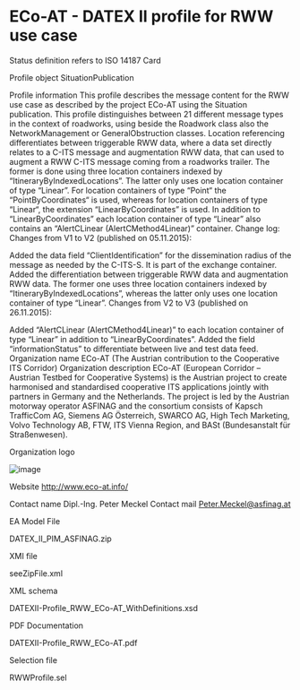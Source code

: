 # ECo-AT - DATEX II profile for RWW use case

Status definition refers to ISO 14187
Card

Profile object
SituationPublication

Profile information
This profile describes the message content for the RWW use case as described by the project ECo-AT using the Situation publication. This profile distinguishes between 21 different message types in the context of roadworks, using beside the Roadwork class also the NetworkManagement or GeneralObstruction classes. Location referencing differentiates between triggerable RWW data, where a data set directly relates to a C-ITS message and augmentation RWW data, that can used to augment a RWW C-ITS message coming from a roadworks trailer. The former is done using three location containers indexed by “ItineraryByIndexedLocations”. The latter only uses one location container of type “Linear”. For location containers of type “Point“ the “PointByCoordinates“ is used, whereas for location containers of type “Linear“, the extension “LinearByCoordinates” is used. In addition to “LinearByCoordinates” each location container of type “Linear” also contains an “AlertCLinear (AlertCMethod4Linear)” container. Change log: Changes from V1 to V2 (published on 05.11.2015):

Added the data field “ClientIdentification” for the dissemination radius of the message as needed by the C-ITS-S. It is part of the exchange container.
Added the differentiation between triggerable RWW data and augmentation RWW data. The former one uses three location containers indexed by “ItineraryByIndexedLocations”, whereas the latter only uses one location container of type “Linear”.
Changes from V2 to V3 (published on 26.11.2015):

Added “AlertCLinear (AlertCMethod4Linear)” to each location container of type “Linear” in addition to “LinearByCoordinates”.
Added the field “informationStatus” to differentiate between live and test data feed.
Organization name
ECo-AT (The Austrian contribution to the Cooperative ITS Corridor)
Organization description
ECo-AT (European Corridor – Austrian Testbed for Cooperative Systems) is the Austrian project to create harmonised and standardised cooperative ITS applications jointly with partners in Germany and the Netherlands. The project is led by the Austrian motorway operator ASFINAG and the consortium consists of Kapsch TrafficCom AG, Siemens AG Österreich, SWARCO AG, High Tech Marketing, Volvo Technology AB, FTW, ITS Vienna Region, and BASt (Bundesanstalt für Straßenwesen).

Organization logo

![image](https://github.com/DATEX-II-EU/Profiles/assets/24648804/a9b1db2f-c9a2-4f6a-9b0b-016c3c9fefe4)

Website
http://www.eco-at.info/

Contact name
Dipl.-Ing. Peter Meckel
Contact mail
Peter.Meckel@asfinag.at

EA Model File

DATEX_II_PIM_ASFINAG.zip

XMI file

seeZipFile.xml

XML schema

DATEXII-Profile_RWW_ECo-AT_WithDefinitions.xsd

PDF Documentation

DATEXII-Profile_RWW_ECo-AT.pdf

Selection file

RWWProfile.sel
